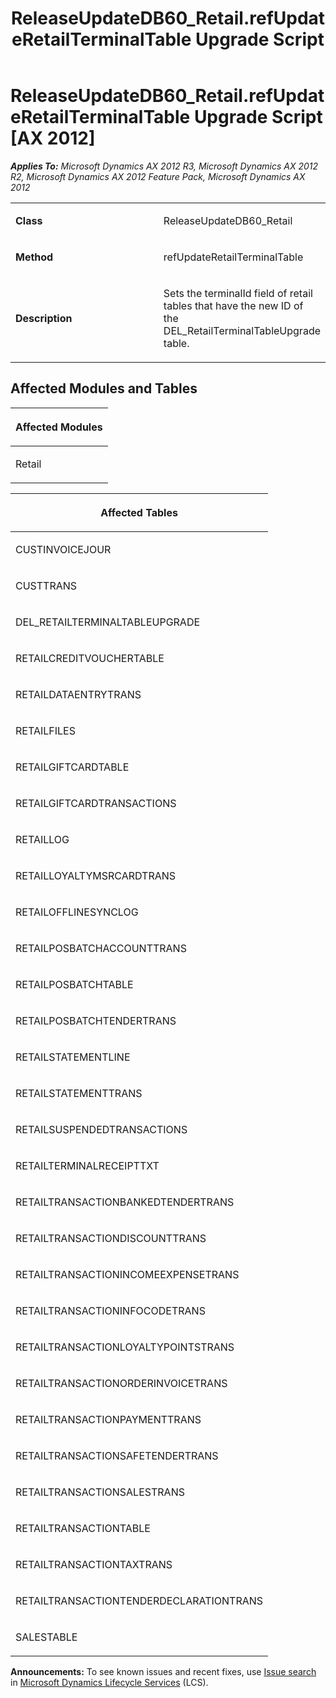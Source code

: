 ﻿---
title: ReleaseUpdateDB60_Retail.refUpdateRetailTerminalTable Upgrade Script
TOCTitle: ReleaseUpdateDB60_Retail.refUpdateRetailTerminalTable Upgrade Script
ms:assetid: 7ceacde4-f3a6-e453-f84a-8028df2a2a90
ms:mtpsurl: https://msdn.microsoft.com/en-us/library/JJ719471(v=AX.60)
ms:contentKeyID: 49709261
ms.date: 05/18/2015
mtps_version: v=AX.60
---

# ReleaseUpdateDB60\_Retail.refUpdateRetailTerminalTable Upgrade Script [AX 2012]


_**Applies To:** Microsoft Dynamics AX 2012 R3, Microsoft Dynamics AX 2012 R2, Microsoft Dynamics AX 2012 Feature Pack, Microsoft Dynamics AX 2012_

<table>
<colgroup>
<col style="width: 50%" />
<col style="width: 50%" />
</colgroup>
<tbody>
<tr class="odd">
<td><p><strong>Class</strong></p></td>
<td><p>ReleaseUpdateDB60_Retail</p></td>
</tr>
<tr class="even">
<td><p><strong>Method</strong></p></td>
<td><p>refUpdateRetailTerminalTable</p></td>
</tr>
<tr class="odd">
<td><p><strong>Description</strong></p></td>
<td><p>Sets the terminalId field of retail tables that have the new ID of the DEL_RetailTerminalTableUpgrade table.</p></td>
</tr>
</tbody>
</table>


## Affected Modules and Tables

<table>
<colgroup>
<col style="width: 100%" />
</colgroup>
<thead>
<tr class="header">
<th><p>Affected Modules</p></th>
</tr>
</thead>
<tbody>
<tr class="odd">
<td><p>Retail</p></td>
</tr>
</tbody>
</table>


<table>
<colgroup>
<col style="width: 100%" />
</colgroup>
<thead>
<tr class="header">
<th><p>Affected Tables</p></th>
</tr>
</thead>
<tbody>
<tr class="odd">
<td><p>CUSTINVOICEJOUR</p></td>
</tr>
<tr class="even">
<td><p>CUSTTRANS</p></td>
</tr>
<tr class="odd">
<td><p>DEL_RETAILTERMINALTABLEUPGRADE</p></td>
</tr>
<tr class="even">
<td><p>RETAILCREDITVOUCHERTABLE</p></td>
</tr>
<tr class="odd">
<td><p>RETAILDATAENTRYTRANS</p></td>
</tr>
<tr class="even">
<td><p>RETAILFILES</p></td>
</tr>
<tr class="odd">
<td><p>RETAILGIFTCARDTABLE</p></td>
</tr>
<tr class="even">
<td><p>RETAILGIFTCARDTRANSACTIONS</p></td>
</tr>
<tr class="odd">
<td><p>RETAILLOG</p></td>
</tr>
<tr class="even">
<td><p>RETAILLOYALTYMSRCARDTRANS</p></td>
</tr>
<tr class="odd">
<td><p>RETAILOFFLINESYNCLOG</p></td>
</tr>
<tr class="even">
<td><p>RETAILPOSBATCHACCOUNTTRANS</p></td>
</tr>
<tr class="odd">
<td><p>RETAILPOSBATCHTABLE</p></td>
</tr>
<tr class="even">
<td><p>RETAILPOSBATCHTENDERTRANS</p></td>
</tr>
<tr class="odd">
<td><p>RETAILSTATEMENTLINE</p></td>
</tr>
<tr class="even">
<td><p>RETAILSTATEMENTTRANS</p></td>
</tr>
<tr class="odd">
<td><p>RETAILSUSPENDEDTRANSACTIONS</p></td>
</tr>
<tr class="even">
<td><p>RETAILTERMINALRECEIPTTXT</p></td>
</tr>
<tr class="odd">
<td><p>RETAILTRANSACTIONBANKEDTENDERTRANS</p></td>
</tr>
<tr class="even">
<td><p>RETAILTRANSACTIONDISCOUNTTRANS</p></td>
</tr>
<tr class="odd">
<td><p>RETAILTRANSACTIONINCOMEEXPENSETRANS</p></td>
</tr>
<tr class="even">
<td><p>RETAILTRANSACTIONINFOCODETRANS</p></td>
</tr>
<tr class="odd">
<td><p>RETAILTRANSACTIONLOYALTYPOINTSTRANS</p></td>
</tr>
<tr class="even">
<td><p>RETAILTRANSACTIONORDERINVOICETRANS</p></td>
</tr>
<tr class="odd">
<td><p>RETAILTRANSACTIONPAYMENTTRANS</p></td>
</tr>
<tr class="even">
<td><p>RETAILTRANSACTIONSAFETENDERTRANS</p></td>
</tr>
<tr class="odd">
<td><p>RETAILTRANSACTIONSALESTRANS</p></td>
</tr>
<tr class="even">
<td><p>RETAILTRANSACTIONTABLE</p></td>
</tr>
<tr class="odd">
<td><p>RETAILTRANSACTIONTAXTRANS</p></td>
</tr>
<tr class="even">
<td><p>RETAILTRANSACTIONTENDERDECLARATIONTRANS</p></td>
</tr>
<tr class="odd">
<td><p>SALESTABLE</p></td>
</tr>
</tbody>
</table>

  
**Announcements:** To see known issues and recent fixes, use [Issue search](http://go.microsoft.com/fwlink/?linkid=389258) in [Microsoft Dynamics Lifecycle Services](http://go.microsoft.com/fwlink/?linkid=306505) (LCS).

